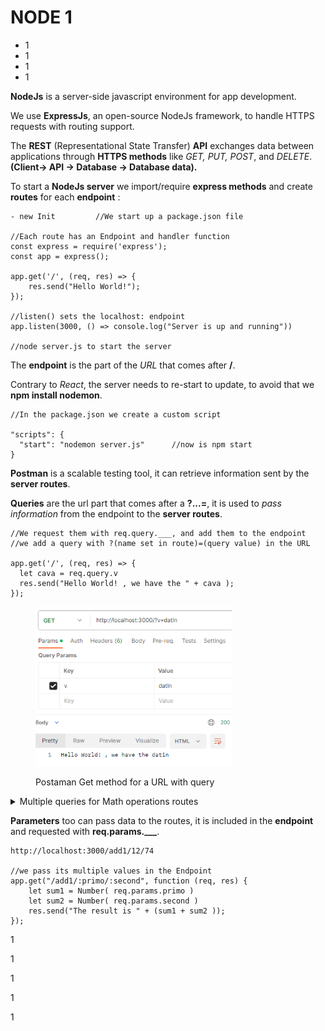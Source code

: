 # NODE 1

* 1
* 1
* 1
* 1

**NodeJs** is a server-side javascript environment for app development.

We use **ExpressJs**, an open-source NodeJs framework, to handle HTTPS requests with routing support.

The **REST** (Representational State Transfer) **API** exchanges data between applications through **HTTPS methods** like _GET, PUT, POST_, and _DELETE_. **(**Client-> API -> Database -> Database data**).**

To start a **NodeJs server** we import/require **express methods** and create **routes** for each **endpoint** :

```
- new Init         //We start up a package.json file

//Each route has an Endpoint and handler function
const express = require('express');
const app = express();

app.get('/', (req, res) => {
    res.send("Hello World!");
});

//listen() sets the localhost: endpoint 
app.listen(3000, () => console.log("Server is up and running"))

//node server.js to start the server
```

The **endpoint** is the part of the _URL_ that comes after **/**.

Contrary to _React_, the server needs to re-start to update, to avoid that we **npm install nodemon**.

```
//In the package.json we create a custom script 

"scripts": {
  "start": "nodemon server.js"      //now is npm start
}

```

**Postman** is a scalable testing tool, it can retrieve information sent by the **server routes**.

**Queries** are the url part that comes after a **?...=**, it is used to _pass information_ from the endpoint to the **server routes**.

```
//We request them with req.query.___, and add them to the endpoint
//we add a query with ?(name set in route)=(query value) in the URL

app.get('/', (req, res) => {
  let cava = req.query.v
  res.send("Hello World! , we have the " + cava );
});

```

<figure><img src="../.gitbook/assets/postmanQuery1.png" alt="" width="314"><figcaption><p>Postaman Get method for a URL with query</p></figcaption></figure>

<details>

<summary>Multiple queries for Math operations routes</summary>

To add **multiple queries** to the url we use **&**:

```
http://localhost:3000/add?value1=12&value2=21
```

**Queries values** are strings by default, we convert them for math functions.

```
//We first add the route endpoint and then the query values

app.get("/add", function (req, res) {
    let sum1 = Number( req.query.value1 )
    let sum2 = Number( req.query.value2 )   
    res.send("The result is " + (sum1 + sum2 ));
});

```

</details>

**Parameters** too can pass data to the routes, it is included in the **endpoint** and requested with **req.params.\_\_\_**.

```
http://localhost:3000/add1/12/74

//we pass its multiple values in the Endpoint
app.get("/add1/:primo/:second", function (req, res) {
    let sum1 = Number( req.params.primo )
    let sum2 = Number( req.params.second )
    res.send("The result is " + (sum1 + sum2 ));
});

```

1

1

1

1

1
